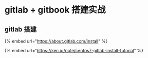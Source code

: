 # gitlab + gitbook 搭建实战

## gitlab 搭建

{% embed url="https://about.gitlab.com/install" %}

{% embed url="https://ken.io/note/centos7-gitlab-install-tutorial" %}







